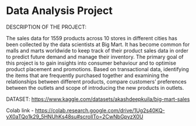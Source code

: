 # Data Analysis Project

DESCRIPTION OF THE PROJECT:

The sales data for 1559 products across 10 stores in different cities has been collected by the data scientists at Big Mart. It has become common for malls and marts worldwide to keep track of their product sales data in order to predict future demand and manage their inventory. The primary goal of this project is to gain insights into consumer behaviour and to optimise product placement and promotions. Based on transactional data, identifying the items that are frequently purchased together and examining the relationships between different products, compare customers’ preferences between the outlets and scope of introducing the new products in outlets. 

DATASET:
https://www.kaggle.com/datasets/akashdeepkuila/big-mart-sales

Colab link - https://colab.research.google.com/drive/1Ug2s40KQ-yX0aTQo1k29_5HNUhKs48su#scrollTo=2CwNbGpyzX0U

